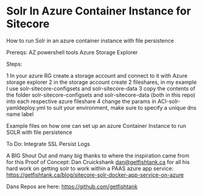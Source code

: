 # Solr In Azure Container Instance for Sitecore
How to run Solr in an azure container instance with file persistence

Prereqs:
AZ powershell tools
Azure Storage Explorer

Steps:

1 In your azure RG create a storage account and connect to it with Azure storage explorer
2 in the storage account create 2 fileshares, in my example I use solr-sitecore-configsets and solr-sitecore-data
3 copy the contents of the folder solr-sitecore-configsets and solr-sitecore-data (both in this repo) into each respective azure fileshare
4 change the params in ACI-solr-yamldeploy.yml to suit your environment, make sure to specify a unique dns name label

Example files on how one can set up an azure Container Instance to run SOLR with file persistence

To Do:
Integrate SSL
Persist Logs

A BIG Shout Out and many big thanks to where the inspiration came from for this Proof of Concept: Dan Cruickshank <dan@getfishtank.ca> 
for all his hard work on getting solr to work within a PAAS azure app service:
https://getfishtank.ca/blog/sitecore-solr-docker-app-service-on-azure

Dans Repos are here:
https://github.com/getfishtank

